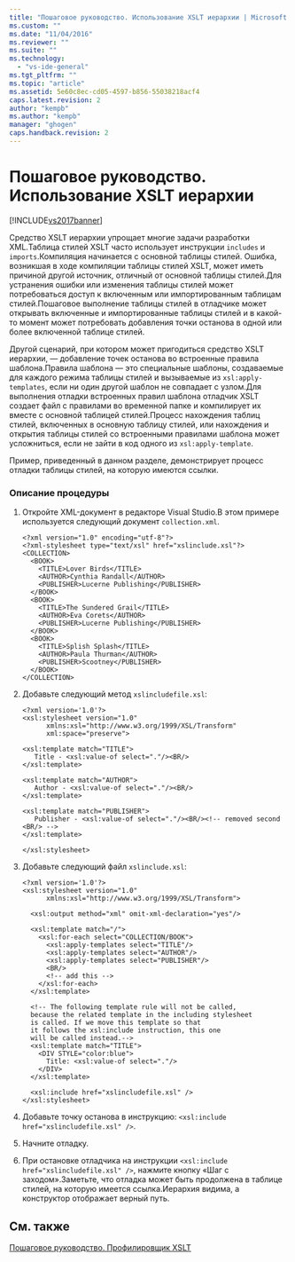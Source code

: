 ```yaml
---
title: "Пошаговое руководство. Использование XSLT иерархии | Microsoft Docs"
ms.custom: ""
ms.date: "11/04/2016"
ms.reviewer: ""
ms.suite: ""
ms.technology: 
  - "vs-ide-general"
ms.tgt_pltfrm: ""
ms.topic: "article"
ms.assetid: 5e60c8ec-cd05-4597-b856-55038218acf4
caps.latest.revision: 2
author: "kempb"
ms.author: "kempb"
manager: "ghogen"
caps.handback.revision: 2
---
```

# Пошаговое руководство. Использование XSLT иерархии
[!INCLUDE[vs2017banner](../code-quality/includes/vs2017banner.md)]

Средство XSLT иерархии yпрощает многие задачи разработки XML.Таблица стилей XSLT часто использует инструкции `includes` и `imports`.Компиляция начинается с основной таблицы стилей. Ошибка, возникшая в ходе компиляции таблицы стилей XSLT, может иметь причиной другой источник, отличный от основной таблицы стилей.Для устранения ошибки или изменения таблицы стилей может потребоваться доступ к включенным или импортированным таблицам стилей.Пошаговое выполнение таблицы стилей в отладчике может открывать включенные и импортированные таблицы стилей и в какой\-то момент может потребовать добавления точки останова в одной или более включенной таблице стилей.  
  
 Другой сценарий, при котором может пригодиться средство XSLT иерархии, — добавление точек останова во встроенные правила шаблона.Правила шаблона — это специальные шаблоны, создаваемые для каждого режима таблицы стилей и вызываемые из `xsl:apply-templates`, если ни один другой шаблон не совпадает с узлом.Для выполнения отладки встроенных правил шаблона отладчик XSLT создает файл с правилами во временной папке и компилирует их вместе с основной таблицей стилей.Процесс нахождения таблиц стилей, включенных в основную таблицу стилей, или нахождения и открытия таблицы стилей со встроенными правилами шаблона может усложниться, если не зайти в код одного из `xsl:apply-template`.  
  
 Пример, приведенный в данном разделе, демонстрирует процесс отладки таблицы стилей, на которую имеются ссылки.  
  
### Описание процедуры  
  
1.  Откройте XML\-документ в редакторе Visual Studio.В этом примере используется следующий документ `collection.xml`.  
  
    ```  
    <?xml version="1.0" encoding="utf-8"?>  
    <?xml-stylesheet type="text/xsl" href="xslinclude.xsl"?>  
    <COLLECTION>  
      <BOOK>  
        <TITLE>Lover Birds</TITLE>  
        <AUTHOR>Cynthia Randall</AUTHOR>  
        <PUBLISHER>Lucerne Publishing</PUBLISHER>  
      </BOOK>  
      <BOOK>  
        <TITLE>The Sundered Grail</TITLE>  
        <AUTHOR>Eva Corets</AUTHOR>  
        <PUBLISHER>Lucerne Publishing</PUBLISHER>  
      </BOOK>  
      <BOOK>  
        <TITLE>Splish Splash</TITLE>  
        <AUTHOR>Paula Thurman</AUTHOR>  
        <PUBLISHER>Scootney</PUBLISHER>  
      </BOOK>  
    </COLLECTION>  
    ```  
  
2.  Добавьте следующий метод `xslincludefile.xsl`:  
  
    ```  
    <?xml version='1.0'?>  
    <xsl:stylesheet version="1.0"  
          xmlns:xsl="http://www.w3.org/1999/XSL/Transform"  
          xml:space="preserve">  
  
    <xsl:template match="TITLE">  
       Title - <xsl:value-of select="."/><BR/>  
    </xsl:template>  
  
    <xsl:template match="AUTHOR">  
       Author - <xsl:value-of select="."/><BR/>  
    </xsl:template>  
  
    <xsl:template match="PUBLISHER">  
       Publisher - <xsl:value-of select="."/><BR/><!-- removed second <BR/> -->  
    </xsl:template>  
  
    </xsl:stylesheet>  
    ```  
  
3.  Добавьте следующий файл `xslinclude.xsl`:  
  
    ```  
    <?xml version='1.0'?>  
    <xsl:stylesheet version="1.0"  
          xmlns:xsl="http://www.w3.org/1999/XSL/Transform">  
  
      <xsl:output method="xml" omit-xml-declaration="yes"/>  
  
      <xsl:template match="/">  
        <xsl:for-each select="COLLECTION/BOOK">  
          <xsl:apply-templates select="TITLE"/>  
          <xsl:apply-templates select="AUTHOR"/>  
          <xsl:apply-templates select="PUBLISHER"/>  
          <BR/>  
          <!-- add this -->  
        </xsl:for-each>  
      </xsl:template>  
  
      <!-- The following template rule will not be called,  
      because the related template in the including stylesheet  
      is called. If we move this template so that  
      it follows the xsl:include instruction, this one  
      will be called instead.-->  
      <xsl:template match="TITLE">  
        <DIV STYLE="color:blue">  
          Title: <xsl:value-of select="."/>  
        </DIV>  
      </xsl:template>  
  
      <xsl:include href="xslincludefile.xsl" />  
    </xsl:stylesheet>  
    ```  
  
4.  Добавьте точку останова в инструкцию: `<xsl:include href="xslincludefile.xsl" />`.  
  
5.  Начните отладку.  
  
6.  При остановке отладчика на инструкции `<xsl:include href="xslincludefile.xsl" />`, нажмите кнопку «Шаг с заходом».Заметьте, что отладка может быть продолжена в таблице стилей, на которую имеется ссылка.Иерархия видима, а конструктор отображает верный путь.  
  
## См. также  
 [Пошаговое руководство. Профилировщик XSLT](../xml-tools/walkthrough-xslt-profiler.md)